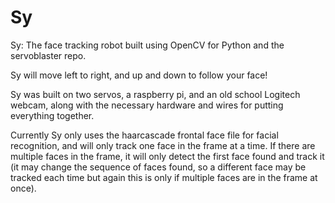# Sy
Sy: The face tracking robot built using OpenCV for Python and the servoblaster repo. 

Sy will move left to right, and up and down to follow your face!

Sy was built on two servos, a raspberry pi, and an old school Logitech webcam, along with the necessary hardware and wires for putting everything together.

Currently Sy only uses the haarcascade frontal face file for facial recognition, and will only track one face in the frame at a time. If there are multiple faces in the frame, it will only detect the first face found and track it (it may change the sequence of faces found, so a different face may be tracked each time but again this is only if multiple faces are in the frame at once).

